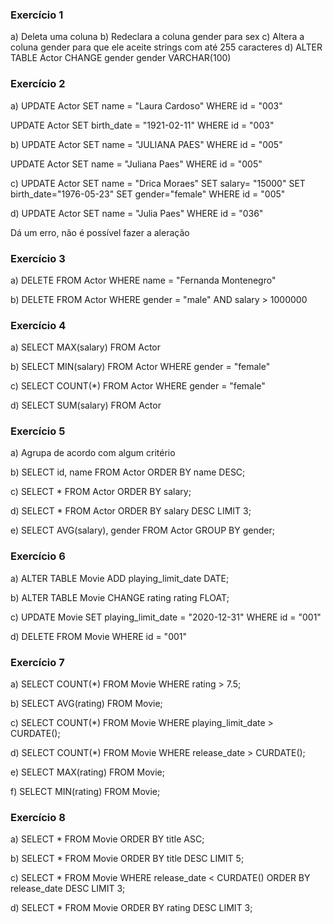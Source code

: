 ### Exercício 1

a) Deleta uma coluna
b) Redeclara a coluna gender para sex
c) Altera a coluna gender para que ele aceite strings com até 255 caracteres
d) ALTER TABLE Actor CHANGE gender gender VARCHAR(100)

### Exercício 2

a)
UPDATE Actor
SET name = "Laura Cardoso"
WHERE id = "003"

UPDATE Actor
SET birth_date = "1921-02-11"
WHERE id = "003"

b)
UPDATE Actor
SET name = "JULIANA PAES"
WHERE id = "005"

UPDATE Actor
SET name = "Juliana Paes"
WHERE id = "005"

c)
UPDATE Actor
SET name = "Drica Moraes"
SET salary= "15000"
SET birth_date="1976-05-23"
SET gender="female"
WHERE id = "005"

d)
UPDATE Actor
SET name = "Julia Paes"
WHERE id = "036"

Dá um erro, não é possível fazer a aleração

### Exercício 3

a)
DELETE FROM Actor WHERE name = "Fernanda Montenegro"

b)
DELETE FROM Actor WHERE gender = "male" AND salary > 1000000

### Exercício 4

a)
SELECT MAX(salary) FROM Actor

b)
SELECT MIN(salary) FROM Actor WHERE gender = "female"

c)
SELECT COUNT(\*) FROM Actor WHERE gender = "female"

d)
SELECT SUM(salary) FROM Actor

### Exercício 5

a) Agrupa de acordo com algum critério

b)
SELECT id, name FROM Actor
ORDER BY name DESC;

c)
SELECT \* FROM Actor
ORDER BY salary;

d)
SELECT \* FROM Actor
ORDER BY salary DESC
LIMIT 3;

e)
SELECT AVG(salary), gender FROM Actor
GROUP BY gender;

### Exercício 6

a)
ALTER TABLE Movie
ADD playing_limit_date DATE;

b)
ALTER TABLE Movie
CHANGE rating rating FLOAT;

c)
UPDATE Movie
SET playing_limit_date = "2020-12-31"
WHERE id = "001"

d)
DELETE FROM Movie WHERE id = "001"

### Exercício 7

a)
SELECT COUNT(\*) FROM Movie WHERE rating > 7.5;

b)
SELECT AVG(rating) FROM Movie;

c)
SELECT COUNT(\*) FROM Movie WHERE playing_limit_date > CURDATE();

d)
SELECT COUNT(\*) FROM Movie WHERE release_date > CURDATE();

e)
SELECT MAX(rating) FROM Movie;

f)
SELECT MIN(rating) FROM Movie;

### Exercício 8

a)
SELECT \* FROM Movie ORDER BY title ASC;

b)
SELECT \* FROM Movie ORDER BY title DESC LIMIT 5;

c)
SELECT \* FROM Movie
WHERE release_date < CURDATE()
ORDER BY release_date DESC
LIMIT 3;

d)
SELECT \* FROM Movie
ORDER BY rating DESC
LIMIT 3;

